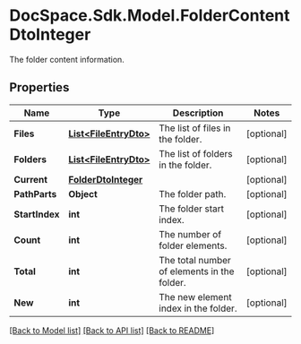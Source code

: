 # DocSpace.Sdk.Model.FolderContentDtoInteger
The folder content information.

## Properties

Name | Type | Description | Notes
------------ | ------------- | ------------- | -------------
**Files** | [**List&lt;FileEntryDto&gt;**](FileEntryDto.md) | The list of files in the folder. | [optional] 
**Folders** | [**List&lt;FileEntryDto&gt;**](FileEntryDto.md) | The list of folders in the folder. | [optional] 
**Current** | [**FolderDtoInteger**](FolderDtoInteger.md) |  | [optional] 
**PathParts** | **Object** | The folder path. | [optional] 
**StartIndex** | **int** | The folder start index. | [optional] 
**Count** | **int** | The number of folder elements. | [optional] 
**Total** | **int** | The total number of elements in the folder. | [optional] 
**New** | **int** | The new element index in the folder. | [optional] 

[[Back to Model list]](../README.md#documentation-for-models) [[Back to API list]](../README.md#documentation-for-api-endpoints) [[Back to README]](../README.md)

